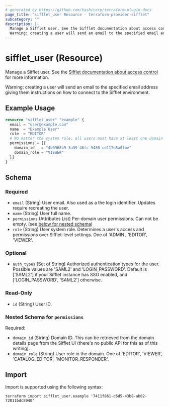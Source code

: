 ```yaml
---
# generated by https://github.com/hashicorp/terraform-plugin-docs
page_title: "sifflet_user Resource - terraform-provider-sifflet"
subcategory: ""
description: |-
  Manage a Sifflet user. See the Sifflet documentation about access control https://docs.siffletdata.com/docs/access-control for more information.
  Warning: creating a user will send an email to the specified email address giving them instructions on how to connect to the Sifflet environment.
---
```


# sifflet_user (Resource)

Manage a Sifflet user. See the [Sifflet documentation about access control](https://docs.siffletdata.com/docs/access-control) for more information.

Warning: creating a user will send an email to the specified email address giving them instructions on how to connect to the Sifflet environment.

## Example Usage

```terraform
resource "sifflet_user" "example" {
  email = "user@example.com"
  name  = "Example User"
  role  = "EDITOR"
  # No matter the system role, all users must have at least one domain role.
  permissions = [{
    domain_id   = "4b0968b9-3a39-46fc-9480-cd117d8a0fbe"
    domain_role = "VIEWER"
  }]
}
```

<!-- schema generated by tfplugindocs -->
## Schema

### Required

- `email` (String) User email. Also used as a the login identifier. Updates require recreating the user.
- `name` (String) User full name.
- `permissions` (Attributes List) Per-domain user permissions. Can not be empty. (see [below for nested schema](#nestedatt--permissions))
- `role` (String) User system role. Determines a user's access and permissions over Sifflet-level settings. One of 'ADMIN', 'EDITOR', 'VIEWER'.

### Optional

- `auth_types` (Set of String) Authorized authentication types for the user. Possible values are 'SAML2' and 'LOGIN_PASSWORD'. Default is ['SAML2'] if your Sifflet instance has SSO enabled, and ['LOGIN_PASSWORD', 'SAML2'] otherwise.

### Read-Only

- `id` (String) User ID.

<a id="nestedatt--permissions"></a>
### Nested Schema for `permissions`

Required:

- `domain_id` (String) Domain ID. This can be retrieved from the domain details page from the Sifflet UI (there's no public API for this as of this writing).
- `domain_role` (String) User role in the domain. One of 'EDITOR', 'VIEWER', 'CATALOG_EDITOR', 'MONITOR_RESPONDER'.

## Import

Import is supported using the following syntax:

```shell
terraform import sifflet_user.example '7411f861-c6d5-43b8-ab02-72811bdc8940'
```
